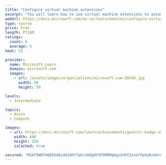 ```yaml
---
title: "Configure virtual machine extensions"
excerpt: "You will learn how to use virtual machine extensions to automate virtual machine deployments."
webUrl: https://docs.microsoft.com/en-us/learn/modules/configure-virtual-machine-extensions/
type: course
price: Free
length: PT18M
ratings:
  count: 6
  average: 5
heat: 51

provider:
  name: Microsoft Learn
  domain: microsoft.com
  images:
    - url: /assets/images/organizations/microsoft.com-50x50.jpg
      width: 50
      height: 50

levels:
  - Intermediate

topics:
  - Azure
  - Compute

images:
  - url: https://docs.microsoft.com/learn/achievements/generic-badge-social.png
    width: 640
    height: 320
    isCached: true

secured: "RSkF9W8TmQBIKdAzddJHXY7qU/okQgOYVFOM9Mg0gzd+KY2zxUrPpXuKzAd+ojxSsxbSE4sv2OKHsEuRMxatJEAqM+jbZEc8yDe8Ot82lc+zPPy9aJFg0kBgPCKJjrqvOSxw4o6n6ZmV9WBJJScPoRlnLyvPw2nOFlLcXI/Ecw0e+AkYsrgRp0ADVhKJm92I891i5bmu3TdPPWcWLr2LqF3OmZ7rTtcYvv9cskGI7SLrmWdKSBw//9ssO9ufkMRJDi/+VG9rQbgGWAWWJMlLmlU8B1+VN8cr/1CMciWWB2IM7jC2BsbBCHCGRK/FaiYDfFkSKdTWXiPVG1MNRcjVx02SmN+LT/jgc1C8s60kSEsL8RSZhWO0unPtn3MR7Q1UuJcuvz87A4UBighm4MnV/S+wzBdFQrmKLXZW0/8m6zE=;OcZtq0FU3aBKSTpwCm0XPg=="
---
```


